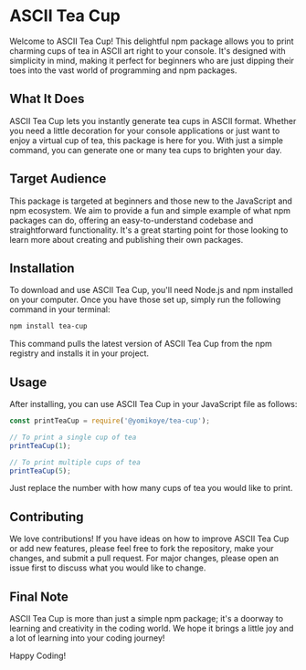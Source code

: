 # ASCII Tea Cup

Welcome to ASCII Tea Cup! This delightful npm package allows you to print charming cups of tea in ASCII art right to your console. It's designed with simplicity in mind, making it perfect for beginners who are just dipping their toes into the vast world of programming and npm packages.

## What It Does

ASCII Tea Cup lets you instantly generate tea cups in ASCII format. Whether you need a little decoration for your console applications or just want to enjoy a virtual cup of tea, this package is here for you. With just a simple command, you can generate one or many tea cups to brighten your day.

## Target Audience

This package is targeted at beginners and those new to the JavaScript and npm ecosystem. We aim to provide a fun and simple example of what npm packages can do, offering an easy-to-understand codebase and straightforward functionality. It's a great starting point for those looking to learn more about creating and publishing their own packages.

## Installation

To download and use ASCII Tea Cup, you'll need Node.js and npm installed on your computer. Once you have those set up, simply run the following command in your terminal:

```bash
npm install tea-cup
```

This command pulls the latest version of ASCII Tea Cup from the npm registry and installs it in your project.

## Usage
After installing, you can use ASCII Tea Cup in your JavaScript file as follows:

```javascript
const printTeaCup = require('@yomikoye/tea-cup');

// To print a single cup of tea
printTeaCup(1);

// To print multiple cups of tea
printTeaCup(5);
```
Just replace the number with how many cups of tea you would like to print.

## Contributing
We love contributions! If you have ideas on how to improve ASCII Tea Cup or add new features, please feel free to fork the repository, make your changes, and submit a pull request. For major changes, please open an issue first to discuss what you would like to change.

## Final Note
ASCII Tea Cup is more than just a simple npm package; it's a doorway to learning and creativity in the coding world. We hope it brings a little joy and a lot of learning into your coding journey!

Happy Coding!

